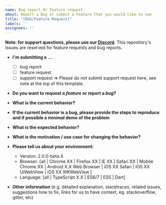 ```yaml
---
name: Bug report Or Feature request
about: Report a Bug or submit a Feature that you would like to see
title: "[BUG/Feature Request]"
labels: ''
assignees: ''
---
```


**Note: for support questions, please use our [Discord](https://discord.gg/unblock)**. This repository's issues are reserved for feature requests and bug reports.

* **I'm submitting a ...**
  - [  ] bug report
  - [  ] feature request
  - [  ] support request => Please do not submit support request here, see note at the top of this template.

* **Do you want to request a *feature* or report a *bug*?**



* **What is the current behavior?**



* **If the current behavior is a bug, please provide the steps to reproduce and if possible a minimal demo of the problem**



* **What is the expected behavior?**



* **What is the motivation / use case for changing the behavior?**



* **Please tell us about your environment:**
  
  - Version: 2.0.0-beta.X
  - Browser: [all | Chrome XX | Firefox XX | IE XX | Safari XX | Mobile Chrome XX | Android X.X Web Browser | iOS XX Safari | iOS XX UIWebView | iOS XX WKWebView ]
  - Language: [all | TypeScript X.X | ES6/7 | ES5 | Dart]


* **Other information** (e.g. detailed explanation, stacktraces, related issues, suggestions how to fix, links for us to have context, eg. stackoverflow, gitter, etc)

